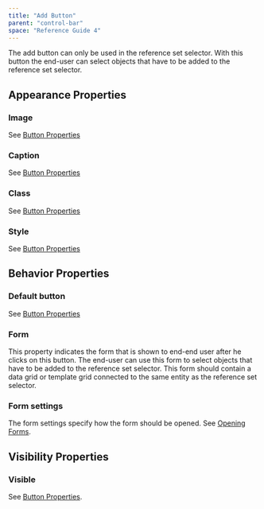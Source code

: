 ```yaml
---
title: "Add Button"
parent: "control-bar"
space: "Reference Guide 4"
---
```

The add button can only be used in the reference set selector. With this button the end-user can select objects that have to be added to the reference set selector.

## Appearance Properties

### Image

See [Button Properties](button-properties)

### Caption

See [Button Properties](button-properties)

### Class

See [Button Properties](button-properties)

### Style

See [Button Properties](button-properties)

## Behavior Properties

### Default button

See [Button Properties](button-properties)

### Form

This property indicates the form that is shown to end-end user after he clicks on this button. The end-user can use this form to select objects that have to be added to the reference set selector. This form should contain a data grid or template grid connected to the same entity as the reference set selector.

### Form settings

The form settings specify how the form should be opened. See [Opening Forms](opening-forms).

## Visibility Properties

### Visible

See [Button Properties](button-properties).

